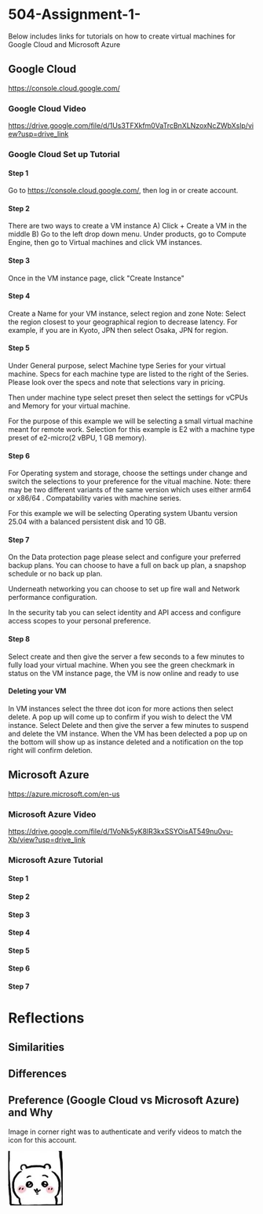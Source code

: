 # 504-Assignment-1-


Below includes links for tutorials on how to create virtual machines for Google Cloud and Microsoft Azure 

## Google Cloud
https://console.cloud.google.com/ 

### Google Cloud Video 
https://drive.google.com/file/d/1Us3TFXkfm0VaTrcBnXLNzoxNcZWbXslp/view?usp=drive_link

### Google Cloud  Set up Tutorial

#### Step 1

Go to https://console.cloud.google.com/, then log in or create account. 

#### Step 2 
There are two ways to create a VM instance
A) Click + Create a VM in the middle
B) Go to the left drop down menu. Under products, go to Compute Engine, then go to Virtual machines and click VM instances.  

#### Step 3

Once in the VM instance page, click "Create Instance"

#### Step 4 

Create a Name for your VM instance, select region and zone
Note: Select the region closest to your geographical region to decrease latency. For example, if you are in Kyoto, JPN then select Osaka, JPN for region. 

#### Step 5

Under General purpose, select Machine type Series for your virtual machine. Specs for each machine type are listed to the right of the Series. Please look over the specs and note that selections vary in pricing. 

Then under machine type select preset then select the settings for vCPUs and Memory for your virtual machine.

For the purpose of this example we will be selecting a small virtual machine meant for remote work. Selection for this example is E2 with a machine type preset of e2-micro(2 vBPU, 1 GB memory). 

#### Step 6

For Operating system and storage, choose the settings under change and switch the selections to your preference for the vitual machine. 
Note: there may be two different variants of the same version which uses either arm64 or x86/64 . Compatability varies with machine series. 

For this example we will be selecting Operating system Ubantu version 25.04 with a balanced persistent disk and 10 GB. 

#### Step 7 

On the Data protection page please select and configure your preferred backup plans. You can choose to have a full on back up plan, a snapshop schedule or no back up plan. 

Underneath networking you can choose to set up fire wall and Network performance configuration.

In the security tab you can select identity and API access and configure access scopes to your personal preference. 

#### Step 8 
 Select create and then give the server a few seconds to a few minutes to fully load your virtual machine. When you see the green checkmark in status on the VM instance page, the VM is now online and ready to use 

#### Deleting your VM

In VM instances select the three dot icon for more actions then select delete. A pop up will come up to confirm if you wish to delect the VM instance. Select Delete and then give the server a few minutes to suspend and delete the VM instance. When the VM has been delected a pop up on the bottom will show up as instance deleted and a notification on the top right will confirm deletion. 

 









## Microsoft Azure
https://azure.microsoft.com/en-us

### Microsoft Azure Video
https://drive.google.com/file/d/1VoNk5yK8lR3kxSSYOisAT549nu0vu-Xb/view?usp=drive_link

### Microsoft Azure Tutorial

#### Step 1 

#### Step 2 

#### Step 3

#### Step 4 

#### Step 5

#### Step 6

#### Step 7 















# Reflections
## Similarities
## Differences
## Preference (Google Cloud vs Microsoft Azure) and Why















Image in corner right was to authenticate and verify videos to match the icon for this account. 

![ Chiikawa is a character from an online webseries created by Nagano ](image/image.JPG)
